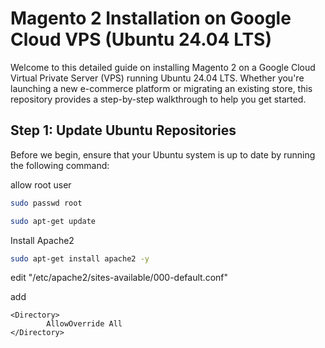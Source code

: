 # Magento 2 Installation on Google Cloud VPS (Ubuntu 24.04 LTS)

Welcome to this detailed guide on installing Magento 2 on a Google Cloud Virtual Private Server (VPS) running Ubuntu 24.04 LTS. Whether you're launching a new e-commerce platform or migrating an existing store, this repository provides a step-by-step walkthrough to help you get started.

## Step 1: Update Ubuntu Repositories

Before we begin, ensure that your Ubuntu system is up to date by running the following command:

allow root user
```bash
sudo passwd root
```

```bash
sudo apt-get update
```

Install Apache2
```bash
sudo apt-get install apache2 -y
```

edit "/etc/apache2/sites-available/000-default.conf"

add
```
<Directory>
        AllowOverride All
</Directory>
```


